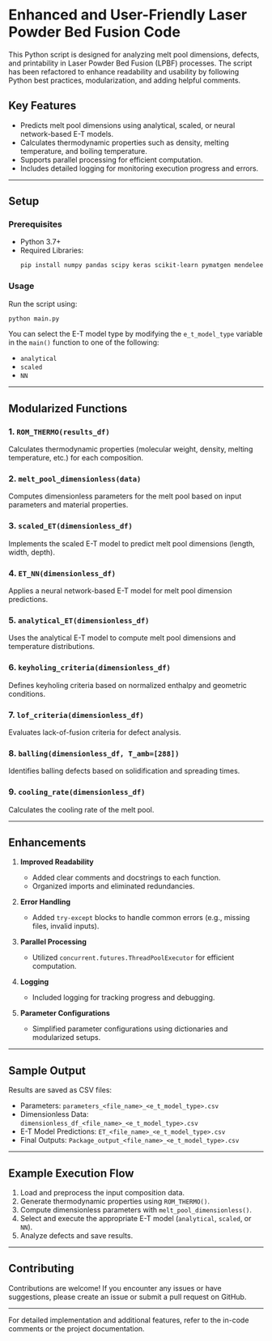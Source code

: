 # Enhanced and User-Friendly Laser Powder Bed Fusion Code

This Python script is designed for analyzing melt pool dimensions, defects, and printability in Laser Powder Bed Fusion (LPBF) processes. The script has been refactored to enhance readability and usability by following Python best practices, modularization, and adding helpful comments.

## Key Features
- Predicts melt pool dimensions using analytical, scaled, or neural network-based E-T models.
- Calculates thermodynamic properties such as density, melting temperature, and boiling temperature.
- Supports parallel processing for efficient computation.
- Includes detailed logging for monitoring execution progress and errors.

---

## Setup

### Prerequisites
- Python 3.7+
- Required Libraries:
  ```bash
  pip install numpy pandas scipy keras scikit-learn pymatgen mendeleev matplotlib
  ```

### Usage
Run the script using:
```bash
python main.py
```

You can select the E-T model type by modifying the `e_t_model_type` variable in the `main()` function to one of the following:
- `analytical`
- `scaled`
- `NN`

---

## Modularized Functions

### 1. `ROM_THERMO(results_df)`
Calculates thermodynamic properties (molecular weight, density, melting temperature, etc.) for each composition.

### 2. `melt_pool_dimensionless(data)`
Computes dimensionless parameters for the melt pool based on input parameters and material properties.

### 3. `scaled_ET(dimensionless_df)`
Implements the scaled E-T model to predict melt pool dimensions (length, width, depth).

### 4. `ET_NN(dimensionless_df)`
Applies a neural network-based E-T model for melt pool dimension predictions.

### 5. `analytical_ET(dimensionless_df)`
Uses the analytical E-T model to compute melt pool dimensions and temperature distributions.

### 6. `keyholing_criteria(dimensionless_df)`
Defines keyholing criteria based on normalized enthalpy and geometric conditions.

### 7. `lof_criteria(dimensionless_df)`
Evaluates lack-of-fusion criteria for defect analysis.

### 8. `balling(dimensionless_df, T_amb=[288])`
Identifies balling defects based on solidification and spreading times.

### 9. `cooling_rate(dimensionless_df)`
Calculates the cooling rate of the melt pool.

---

## Enhancements

1. **Improved Readability**
   - Added clear comments and docstrings to each function.
   - Organized imports and eliminated redundancies.

2. **Error Handling**
   - Added `try-except` blocks to handle common errors (e.g., missing files, invalid inputs).

3. **Parallel Processing**
   - Utilized `concurrent.futures.ThreadPoolExecutor` for efficient computation.

4. **Logging**
   - Included logging for tracking progress and debugging.

5. **Parameter Configurations**
   - Simplified parameter configurations using dictionaries and modularized setups.

---

## Sample Output

Results are saved as CSV files:
- Parameters: `parameters_<file_name>_<e_t_model_type>.csv`
- Dimensionless Data: `dimensionless_df_<file_name>_<e_t_model_type>.csv`
- E-T Model Predictions: `ET_<file_name>_<e_t_model_type>.csv`
- Final Outputs: `Package_output_<file_name>_<e_t_model_type>.csv`

---

## Example Execution Flow

1. Load and preprocess the input composition data.
2. Generate thermodynamic properties using `ROM_THERMO()`.
3. Compute dimensionless parameters with `melt_pool_dimensionless()`.
4. Select and execute the appropriate E-T model (`analytical`, `scaled`, or `NN`).
5. Analyze defects and save results.

---

## Contributing
Contributions are welcome! If you encounter any issues or have suggestions, please create an issue or submit a pull request on GitHub.

---

For detailed implementation and additional features, refer to the in-code comments or the project documentation.

